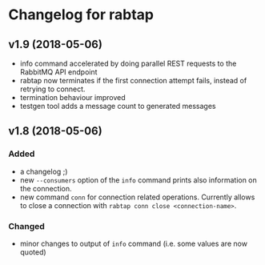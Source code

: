 # Changelog for rabtap

## v1.9 (2018-05-06)

* info command accelerated by doing parallel REST requests to the RabbitMQ
  API endpoint
* rabtap now terminates if the first connection attempt fails, instead
  of retrying to connect. 
* termination behaviour improved
* testgen tool adds a message count to generated messages

## v1.8 (2018-05-06)

### Added

* a changelog ;)
* new `--consumers` option of the `info` command prints also information on
  the connection.
* new command `conn` for connection related operations. Currently allows
  to close a connection with `rabtap conn close <connection-name>`.

### Changed

* minor changes to output of `info` command (i.e. some values are now quoted)



